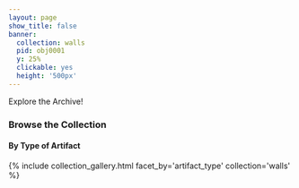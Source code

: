 ```yaml
---
layout: page
show_title: false
banner:
  collection: walls
  pid: obj0001
  y: 25%
  clickable: yes
  height: '500px'
---
```

Explore the Archive!

### Browse the Collection

#### By Type of Artifact
{% include collection_gallery.html facet_by='artifact_type' collection='walls' %}
